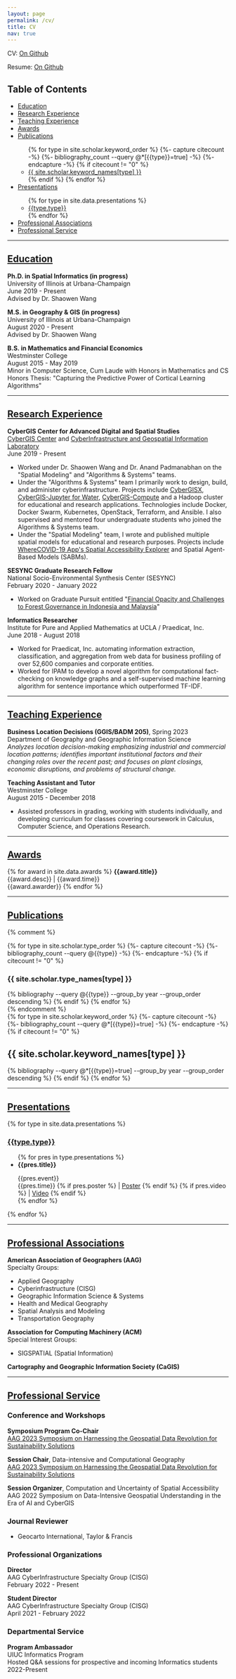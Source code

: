 ```yaml
---
layout: page
permalink: /cv/
title: CV
nav: true
---
```


CV: <a href="https://github.com/alexandermichels/CV/blob/master/CurriculumVitae.pdf" target="_blank">On Github</a>

Resume: <a href="https://github.com/alexandermichels/CV/blob/master/Resume.pdf" target="_blank">On Github</a>


## Table of Contents

<ul>
    <li><a href="#edu">Education</a></li>
    <li><a href="#research-exp">Research Experience</a></li>
    <li><a href="#teaching-exp">Teaching Experience</a></li>
    <li><a href="#awards">Awards</a></li>
    <li><a href="#pub">Publications</a></li>
    <ul>
        {% for type in site.scholar.keyword_order %}
        {%- capture citecount -%}
        {%- bibliography_count --query @*[{{type}}=true] -%}
        {%- endcapture -%}
        {% if citecount != "0"  %}
            <li><a href="#{{type}}">{{ site.scholar.keyword_names[type] }}</a></li>
        {% endif %}
        {% endfor %}
    </ul>
    <li><a href="#pres">Presentations</a></li>
    <ul>
        {% for type in site.data.presentations %}
        <li><a href="#{{type.link}}">{{type.type}}</a></li>
        {% endfor %}
    </ul>
    <li><a href="#prof-assoc">Professional Associations</a></li>
    <li><a href="#prof-service">Professional Service</a></li>
</ul>

<hr id="edu" />


## [Education](#edu)

**Ph.D. in Spatial Informatics (in progress)**  
University of Illinois at Urbana-Champaign  
June 2019 - Present  
Advised by Dr. Shaowen Wang

**M.S. in Geography & GIS (in progress)**  
University of Illinois at Urbana-Champaign  
August 2020 - Present  
Advised by Dr. Shaowen Wang

**B.S. in Mathematics and Financial Economics**   
Westminster College  
August 2015 - May 2019  
Minor in Computer Science, Cum Laude with Honors in Mathematics and CS  
Honors Thesis: "Capturing the Predictive Power of Cortical Learning Algorithms"

<hr id="research-exp" />

## [Research Experience](#research-exp)

**CyberGIS Center for Advanced Digital and Spatial Studies**  
[CyberGIS Center](https://cybergis.illinois.edu/) and [CyberInfrastructure and Geospatial Information Laboratory](https://cigi.illinois.edu/)  
June 2019 - Present  
* Worked under Dr. Shaowen Wang and Dr. Anand Padmanabhan on the "Spatial Modeling" and "Algorithms & Systems" teams.
* Under the "Algorithms & Systems" team I primarily work to design, build, and administer cyberinfrastructure. Projects include [CyberGISX](https://cybergisxhub.cigi.illinois.edu/), [CyberGIS-Jupyter for Water](https://go.illinois.edu/cybergis-jupyter-water/), [CyberGIS-Compute](https://cybergis.github.io/cybergis-compute-python-sdk) and a Hadoop cluster for educational and research applications. Technologies include Docker, Docker Swarm, Kubernetes, OpenStack, Terraform, and Ansible. I also supervised and mentored four undergraduate students who joined the Algorithms & Systems team.
* Under the "Spatial Modeling" team, I wrote and published multiple spatial models for educational and research purposes. Projects include [WhereCOVID-19 App's Spatial Accessibility Explorer](https://wherecovid19.cigi.illinois.edu/) and Spatial Agent-Based Models (SABMs).

**SESYNC Graduate Research Fellow**  
National Socio-Environmental Synthesis Center (SESYNC)  
February 2020 - January 2022
* Worked on Graduate Pursuit entitled "[Financial Opacity and Challenges to Forest Governance in Indonesia and Malaysia](https://www.sesync.org/project/graduate-pursuits-request-for-proposals/financial-opacity-and-challenges-to-forest)"

**Informatics Researcher**  
Institute for Pure and Applied Mathematics at UCLA / Praedicat, Inc.  
June 2018 - August 2018
* Worked for Praedicat, Inc. automating information extraction, classification, and aggregation from web data for business profiling of over 52,600 companies and corporate entities.
* Worked for IPAM to develop a novel algorithm for computational fact-checking on knowledge graphs and a self-supervised machine learning algorithm for sentence importance which outperformed TF-IDF.


<hr id="teaching-exp" />


## [Teaching Experience](#teaching-exp)

**Business Location Decisions (GGIS/BADM 205)**, Spring 2023  
Department of Geography and Geographic Information Science  
*Analyzes location decision-making emphasizing industrial and commercial location patterns; identifies important institutional factors and their changing roles over the recent past; and focuses on plant closings, economic disruptions, and problems of structural change.*  

**Teaching Assistant and Tutor**  
Westminster College  
August 2015 - December 2018  
* Assisted professors in grading, working with students individually, and developing curriculum for classes covering coursework in Calculus, Computer Science, and Operations Research.


<hr id="awards" />

## [Awards](#awards)

{% for award in site.data.awards %}
  <b>{{award.title}}</b><br>
  {{award.desc}} | {{award.time}}<br>
  {{award.awarder}}
{% endfor %}

<hr id="pub" />

## [Publications](#pub)

<!--See [publications page](/publications/)-->
{% comment %}
<div class="publications">
{% for type in site.scholar.type_order %}
  {%- capture citecount -%}
  {%- bibliography_count --query @{{type}} -%}
  {%- endcapture -%}
  {% if citecount != "0"  %}
    <h3 id="{{type}}">{{ site.scholar.type_names[type] }}</h3>
    {% bibliography --query @{{type}} --group_by year --group_order descending %}
  {% endif %}
{% endfor %}
</div>
{% endcomment %}

<div class="publications">
{% for type in site.scholar.keyword_order %}
  {%- capture citecount -%}
  {%- bibliography_count --query @*[{{type}}=true] -%}
  {%- endcapture -%}
  {% if citecount != "0"  %}
    <h2 id="{{type}}">{{ site.scholar.keyword_names[type] }}</h2>
    {% bibliography --query @*[{{type}}=true] --group_by year --group_order descending %}
  {% endif %}
{% endfor %}
</div>

<hr id="pres" />

## [Presentations](#pres)

<!--See [presentations page](/presentations/)-->

{% for type in site.data.presentations %}
  <a id="{{type.link}}"></a>
  <h3><a href="#{{type.link}}">{{type.type}}</a></h3>
  <ul>
  {% for pres in type.presentations %}
    <li><b>{{pres.title}}</b><br>
    <p style="text-align:left;">
        {{pres.event}}
        <span style="float:right;">
            {{pres.time}}
            {% if pres.poster %}
            | <a href="{{pres.poster}}" target="_blank">Poster</a>
            {% endif %}
            {% if pres.video %}
            | <a href="{{pres.video}}" target="_blank">Video</a>
            {% endif %}
        </span>
    </p>
    </li>
  {% endfor %}
  </ul>
{% endfor %}

<hr id="prof-assoc" />

## [Professional Associations](#prof-assoc)

**American Association of Geographers (AAG)**  
Specialty Groups:   
* Applied Geography  
* Cyberinfrastructure (CISG)  
* Geographic Information Science & Systems  
* Health and Medical Geography  
* Spatial Analysis and Modeling  
* Transportation Geography  

**Association for Computing Machinery (ACM)**  
Special Interest Groups:  
* SIGSPATIAL (Spatial Information)

**Cartography and Geographic Information Society (CaGIS)**  

<hr id="prof-service" />


## [Professional Service](#prof-service)

### Conference and Workshops

**Symposium Program Co-Chair**  
[AAG 2023 Symposium on Harnessing the Geospatial Data Revolution for Sustainability Solutions](https://iguide.illinois.edu/aag-2023-symposium-on-harnessing-the-geospatial-data-revolution-for-sustainability-solutions/)  

**Session Chair**, Data-intensive and Computational Geography  
[AAG 2023 Symposium on Harnessing the Geospatial Data Revolution for Sustainability Solutions](https://iguide.illinois.edu/aag-2023-symposium-on-harnessing-the-geospatial-data-revolution-for-sustainability-solutions/)  

**Session Organizer**, Computation and Uncertainty of Spatial Accessibility  
AAG 2022 Symposium on Data-Intensive Geospatial Understanding in the Era of AI and CyberGIS  

### Journal Reviewer

* Geocarto International, Taylor & Francis


### Professional Organizations

**Director**  
AAG CyberInfrastructure Specialty Group (CISG)  
February 2022 - Present  

**Student Director**  
AAG CyberInfrastructure Specialty Group (CISG)  
April 2021 - February 2022 



### Departmental Service

**Program Ambassador**  
UIUC Informatics Program  
Hosted Q&A sessions for prospective and incoming Informatics students  
2022-Present  

